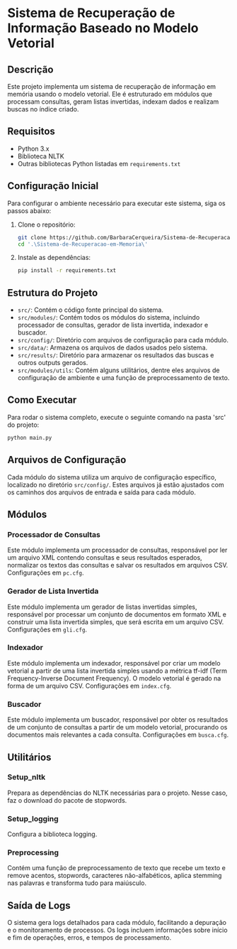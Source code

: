 # Sistema de Recuperação de Informação Baseado no Modelo Vetorial

## Descrição
Este projeto implementa um sistema de recuperação de informação em memória usando o modelo vetorial. Ele é estruturado em módulos que processam consultas, geram listas invertidas, indexam dados e realizam buscas no índice criado.

## Requisitos
- Python 3.x
- Biblioteca NLTK
- Outras bibliotecas Python listadas em `requirements.txt`

## Configuração Inicial
Para configurar o ambiente necessário para executar este sistema, siga os passos abaixo:

1. Clone o repositório:
   ```bash
   git clone https://github.com/BarbaraCerqueira/Sistema-de-Recuperacao-em-Memoria.git
   cd '.\Sistema-de-Recuperacao-em-Memoria\'
   ```

2. Instale as dependências:
   ```bash
   pip install -r requirements.txt
   ```

## Estrutura do Projeto
- `src/`: Contém o código fonte principal do sistema.
- `src/modules/`: Contém todos os módulos do sistema, incluindo processador de consultas, gerador de lista invertida, indexador e buscador.
- `src/config/`: Diretório com arquivos de configuração para cada módulo.
- `src/data/`: Armazena os arquivos de dados usados pelo sistema.
- `src/results/`: Diretório para armazenar os resultados das buscas e outros outputs gerados.
- `src/modules/utils`: Contém alguns utilitários, dentre eles arquivos de configuração de ambiente e uma função de preprocessamento de texto.

## Como Executar
Para rodar o sistema completo, execute o seguinte comando na pasta 'src' do projeto:

```bash
python main.py
```

## Arquivos de Configuração
Cada módulo do sistema utiliza um arquivo de configuração específico, localizado no diretório `src/config/`. Estes arquivos já estão ajustados com os caminhos dos arquivos de entrada e saída para cada módulo.

## Módulos
### Processador de Consultas
Este módulo implementa um processador de consultas, responsável por ler um arquivo XML contendo consultas e seus resultados esperados, normalizar os textos das consultas e salvar os resultados em arquivos CSV. Configurações em `pc.cfg`.

### Gerador de Lista Invertida
Este módulo implementa um gerador de listas invertidas simples, responsável por processar um conjunto de documentos em formato XML e construir uma lista invertida simples, que será escrita em um arquivo CSV. Configurações em `gli.cfg`.

### Indexador
Este módulo implementa um indexador, responsável por criar um modelo vetorial a partir de uma lista invertida simples usando a métrica tf-idf (Term Frequency-Inverse Document Frequency). O modelo vetorial é gerado na forma de um arquivo CSV. Configurações em `index.cfg`.

### Buscador
Este módulo implementa um buscador, responsável por obter os resultados de um conjunto de consultas a partir de um modelo vetorial, procurando os documentos mais relevantes a cada consulta.  Configurações em `busca.cfg`.

## Utilitários

### Setup_nltk
Prepara as dependências do NLTK necessárias para o projeto. Nesse caso, faz o download do pacote de stopwords.

### Setup_logging
Configura a biblioteca logging.

### Preprocessing
Contém uma função de preprocessamento de texto que recebe um texto e remove acentos, stopwords, caracteres não-alfabéticos, aplica stemming nas palavras e transforma tudo para maiúsculo.

## Saída de Logs
O sistema gera logs detalhados para cada módulo, facilitando a depuração e o monitoramento de processos. Os logs incluem informações sobre início e fim de operações, erros, e tempos de processamento.
